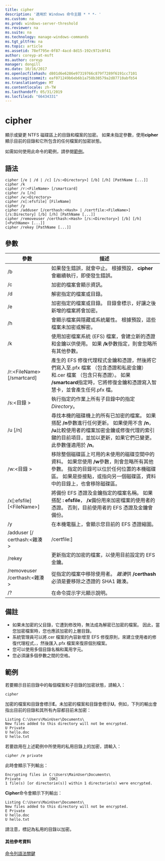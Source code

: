```yaml
---
title: cipher
description: '適用於 Windows 命令主題 * * *- '
ms.custom: na
ms.prod: windows-server-threshold
ms.reviewer: na
ms.suite: na
ms.technology: manage-windows-commands
ms.tgt_pltfrm: na
ms.topic: article
ms.assetid: 78ef795e-0f87-4acd-8d15-192c972c0f41
author: coreyp-at-msft
ms.author: coreyp
manager: dongill
ms.date: 10/16/2017
ms.openlocfilehash: d801d6e6286e97319766c879f7289f6191cc7101
ms.sourcegitcommit: eaf071249b6eb6b1a758b38579a2d87710abfb54
ms.translationtype: MT
ms.contentlocale: zh-TW
ms.lasthandoff: 05/31/2019
ms.locfileid: "66434331"
---
```

# <a name="cipher"></a>cipher



顯示或變更 NTFS 磁碟區上的目錄和檔案的加密。 如果未指定參數，使用**cipher**顯示目前的目錄和它所包含的任何檔案的加密狀態。

如需如何使用此命令的範例，請參閱[範例](#BKMK_examples)。

## <a name="syntax"></a>語法

```
cipher [/e | /d | /c] [/s:<Directory>] [/b] [/h] [PathName [...]]
cipher /k
cipher /r:<FileName> [/smartcard]
cipher /u [/n]
cipher /w:<Directory>
cipher /x[:efsfile] [FileName]
cipher /y
cipher /adduser [/certhash:<Hash> | /certfile:<FileName>] [/s:Directory] [/b] [/h] [PathName [...]]
cipher /removeuser /certhash:<Hash> [/s:<Directory>] [/b] [/h] [<PathName> [...]]
cipher /rekey [PathName [...]]
```

## <a name="parameters"></a>參數

|          參數           |                                                                                                                                                   描述                                                                                                                                                    |
|-------------------------------|------------------------------------------------------------------------------------------------------------------------------------------------------------------------------------------------------------------------------------------------------------------------------------------------------------------|
|              /b               |                                                                                                    如果發生錯誤，就會中止。 根據預設， **cipher**會繼續執行，即使發生錯誤。                                                                                                    |
|              /c               |                                                                                                                                   加密的檔案會顯示資訊。                                                                                                                                    |
|              /d               |                                                                                                                                   解密指定的檔案或目錄。                                                                                                                                   |
|              /e               |                                                                                          加密指定的檔案或目錄。 目錄會標示，好讓之後新增的檔案將會加密。                                                                                           |
|              /h               |                                                                                                     會顯示檔案與隱藏或系統屬性。 根據預設，這些檔案未加密或解密。                                                                                                     |
|              /k               |                                                                            使用加密檔案系統 (EFS) 檔案，會建立新的憑證和金鑰以供使用。 如果 **/k**參數指定，則會忽略所有其他參數。                                                                            |
|  /r:\<FileName> [/smartcard]  |   產生的 EFS 修復代理程式金鑰和憑證，然後將它們寫入至.pfx 檔案 （包含憑證和私密金鑰） 和.cer 檔案 （包含只有憑證）。 如果 **/smartcard**指定時，它將修復金鑰和憑證寫入智慧卡，並會產生任何.pfx 檔。   |
|        /s:\<目錄 >        |                                                                                                               執行指定的作業上所有子目錄中的指定*Directory*。                                                                                                               |
|            /u [/n]            |  尋找本機的磁碟機上的所有已加密的檔案。 如果搭配 **/n**參數進行任何更新。 如果使用不含 **/n**， **/u**比較使用者的檔案加密金鑰或修復代理的索引鍵的目前項目，並加以更新，如果它們已變更。 此參數僅適用於 **/n**。  |
|        /w:\<目錄 >        | 移除整個磁碟區上可用的未使用的磁碟空間中的資料。 如果您使用 **/w**參數，則會忽略所有其他參數。 指定的目錄可以位於任何位置的本機磁碟區。 如果是掛接點，或指向另一個磁碟區，資料中的目錄上，也會移除磁碟區。 |
|  /x[:efsfile] [\<FileName>]   |                                 將備份 EFS 憑證及金鑰指定的檔案名稱。 如果搭配 **: efsfile**， **/x**備份用來加密檔案的使用者的憑證。 否則，目前使用者的 EFS 憑證及金鑰會備份。                                 |
|              /y               |                                                                                                                      在本機電腦上，會顯示您目前的 EFS 憑證縮圖。                                                                                                                      |
|  /adduser [/ certhash:\<雜湊 >  |                                                                                                                                              /certfile:<FileName>]                                                                                                                                               |
|            /rekey             |                                                                                                                 更新指定的加密的檔案，以使用目前設定的 EFS 金鑰。                                                                                                                 |
| /removeuser /certhash:\<雜湊 > |                                                                                       從指定的檔案中移除使用者。 *雜湊*供 **/certhash**必須是要移除之憑證的 SHA1 雜湊。                                                                                       |
|              /?               |                                                                                                                                       在命令提示字元顯示說明。                                                                                                                                       |

## <a name="remarks"></a>備註

-   如果未加密的父目錄，它遭到修改時，無法成為解密已加密的檔案。 因此，當您加密檔案時，您也應該加密的上層目錄。
-   系統管理員可以將.cer 檔案的內容新增至 EFS 修復原則，來建立使用者的修復代理程式，，然後匯入.pfx 檔案來復原個別檔案。
-   您可以使用多個目錄名稱和萬用字元。
-   您必須讓多個參數之間的空格。

## <a name="BKMK_examples"></a>範例

若要顯示目前目錄中的每個檔案和子目錄的加密狀態，請輸入：
```
cipher
```
加密的檔案和目錄會標示**E**。未加密的檔案和目錄會標示**U**。例如，下列的輸出會指出目前的目錄和其所有內容都目前未加密：
```
Listing C:\Users\MainUser\Documents\
New files added to this directory will not be encrypted.
U Private
U hello.doc
U hello.txt
```
若要啟用在上述範例中所使用的私用目錄上的加密，請輸入：
```
cipher /e private
```
此時會顯示下列輸出：
```
Encrypting files in C:\Users\MainUser\Documents\
Private             [OK]
1 file(s) [or directorie(s)] within 1 directorie(s) were encrypted.
```
**Cipher**命令會顯示下列輸出：
```
Listing C:\Users\MainUser\Documents\
New files added to this directory will not be encrypted.
E Private
U hello.doc
U hello.txt
```
請注意，標記為私用的目錄以加密。

#### <a name="additional-references"></a>其他參考資料

[命令列語法關鍵](command-line-syntax-key.md)